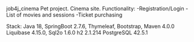 job4j_cinema
Pet project.
Cinema site.
Functionality:
-Registration/Login
-List of movies and sessions
-Ticket purchasing

Stack:
Java 18,
SpringBoot 2.7.6,
Thymeleaf,
Bootstrap,
Maven 4.0.0
Liquibase 4.15.0,
Sql2o 1.6.0
h2 2.1.214
PostgreSQL 42.5.1